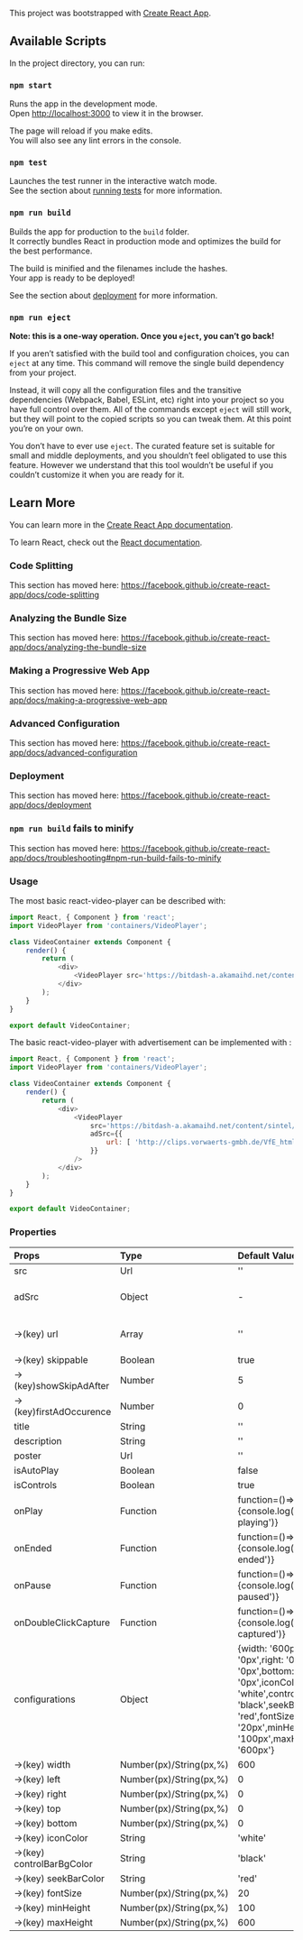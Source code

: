 This project was bootstrapped with [Create React App](https://github.com/facebook/create-react-app).

## Available Scripts

In the project directory, you can run:

### `npm start`

Runs the app in the development mode.<br />
Open [http://localhost:3000](http://localhost:3000) to view it in the browser.

The page will reload if you make edits.<br />
You will also see any lint errors in the console.

### `npm test`

Launches the test runner in the interactive watch mode.<br />
See the section about [running tests](https://facebook.github.io/create-react-app/docs/running-tests) for more information.

### `npm run build`

Builds the app for production to the `build` folder.<br />
It correctly bundles React in production mode and optimizes the build for the best performance.

The build is minified and the filenames include the hashes.<br />
Your app is ready to be deployed!

See the section about [deployment](https://facebook.github.io/create-react-app/docs/deployment) for more information.

### `npm run eject`

**Note: this is a one-way operation. Once you `eject`, you can’t go back!**

If you aren’t satisfied with the build tool and configuration choices, you can `eject` at any time. This command will remove the single build dependency from your project.

Instead, it will copy all the configuration files and the transitive dependencies (Webpack, Babel, ESLint, etc) right into your project so you have full control over them. All of the commands except `eject` will still work, but they will point to the copied scripts so you can tweak them. At this point you’re on your own.

You don’t have to ever use `eject`. The curated feature set is suitable for small and middle deployments, and you shouldn’t feel obligated to use this feature. However we understand that this tool wouldn’t be useful if you couldn’t customize it when you are ready for it.

## Learn More

You can learn more in the [Create React App documentation](https://facebook.github.io/create-react-app/docs/getting-started).

To learn React, check out the [React documentation](https://reactjs.org/).

### Code Splitting

This section has moved here: https://facebook.github.io/create-react-app/docs/code-splitting

### Analyzing the Bundle Size

This section has moved here: https://facebook.github.io/create-react-app/docs/analyzing-the-bundle-size

### Making a Progressive Web App

This section has moved here: https://facebook.github.io/create-react-app/docs/making-a-progressive-web-app

### Advanced Configuration

This section has moved here: https://facebook.github.io/create-react-app/docs/advanced-configuration

### Deployment

This section has moved here: https://facebook.github.io/create-react-app/docs/deployment

### `npm run build` fails to minify

This section has moved here: https://facebook.github.io/create-react-app/docs/troubleshooting#npm-run-build-fails-to-minify
### Usage
The most basic react-video-player can be described with:
```js
import React, { Component } from 'react';
import VideoPlayer from 'containers/VideoPlayer';

class VideoContainer extends Component {
	render() {
		return (
			<div>
				<VideoPlayer src='https://bitdash-a.akamaihd.net/content/sintel/hls/playlist.m3u8' />
			</div>
		);
	}
}

export default VideoContainer;
```
The basic react-video-player with advertisement can be implemented with :
```js
import React, { Component } from 'react';
import VideoPlayer from 'containers/VideoPlayer';

class VideoContainer extends Component {
	render() {
		return (
			<div>
				<VideoPlayer
					src='https://bitdash-a.akamaihd.net/content/sintel/hls/playlist.m3u8'
					adSrc={{
						url: [ 'http://clips.vorwaerts-gmbh.de/VfE_html5.mp4' ]
					}}
				/>
			</div>
		);
	}
}

export default VideoContainer;

```

### Properties 

| Props            |Type     | Default Value | Description |
| :--------------- |:-----   | :-------------| :----------|
| src              |Url     |''             |Url of the video to be played of mp4 or m3u8 format only|
| adSrc            |Object  | -             |Object containing advertisement details-with url(mandatory),skippable,showSkipAdAfter,firstAdOccurence as keys|
|->(key) url          |Array     |''             |Array of URLs of the Advertisement videoes to be played of mp4 or m3u8 format only(preferably duration less than 1 minute)|
|->(key) skippable        |Boolean |true           |Whether the Ad can be skippede or not|
|->(key)showSkipAdAfter  |Number   |5              |If it is a skippable Ad,then the skip can be enabled after this time|
|->(key)firstAdOccurence |Number   |0              |First Ad can be played at this instance of time of the main video|
| title            |String   |''             |Title of the video to be displayed in pause state|
| description      |String   |''             |description of the video to be displayed in pause state|
| poster           |Url      |''             |poster of the video to be displayed in pause state|
| isAutoPlay            |Boolean   |false           |Whether autoplay should be enabled or not|
| isControls          |Boolean   |true           |Wheter the control panel should be visible or not|
| onPlay            |Function   |function=()=>{console.log('Video is playing')}           |Callback funtion at the start of the video after pause|
| onEnded            |Function   |function=()=>{console.log('Video ended')}            |Callback funtion at the end of the video|
| onPause            |Function   |function=()=>{console.log('Video paused')}           |Callback funtion while the video is paused|
| onDoubleClickCapture            |Function   |function=()=>{console.log('Double click captured')}            |Callback funtion on double click capture|
| configurations            |Object   |  {width: '600px',left: '0px',right: '0px',top: '0px',bottom: '0px',iconColor: 'white',controlBarBgColor: 'black',seekBarColor: 'red',fontSize: '20px',minHeight: '100px',maxHeight: '600px'}         |Configurations to change the width and positioning of the video player and to change the colour of the seek bar, control panel and the icons|
|->(key) width        |Number(px)/String(px,%) |  600         |changes the width of the video player|
|->(key) left        |Number(px)/String(px,%) |0           ||
|->(key) right        |Number(px)/String(px,%) |0           ||
|->(key) top        |Number(px)/String(px,%) |0           ||
|->(key) bottom        |Number(px)/String(px,%) |0           ||
|->(key) iconColor        |String |'white'           |changes the icon colour of the control panel|
|->(key) controlBarBgColor        |String |'black'           |changes the control bar colour of the control panel|
|->(key) seekBarColor        |String |'red'           |changes the seek bar colour|
|->(key) fontSize        |Number(px)/String(px,%) |20           |changes the font of the icon|
|->(key) minHeight        |Number(px)/String(px,%) |100           |sets the minimum height to the video player|
|->(key) maxHeight        |Number(px)/String(px,%) |600           |sets the maximum height to the video player|



